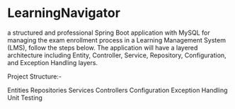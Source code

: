 # LearningNavigator

a structured and professional Spring Boot application with MySQL for managing the exam enrollment process in a Learning Management System (LMS), follow the steps below. The application will have a layered architecture including Entity, Controller, Service, Repository, Configuration, and Exception Handling layers.


Project Structure:-

Entities
Repositories
Services
Controllers
Configuration
Exception Handling
Unit Testing
